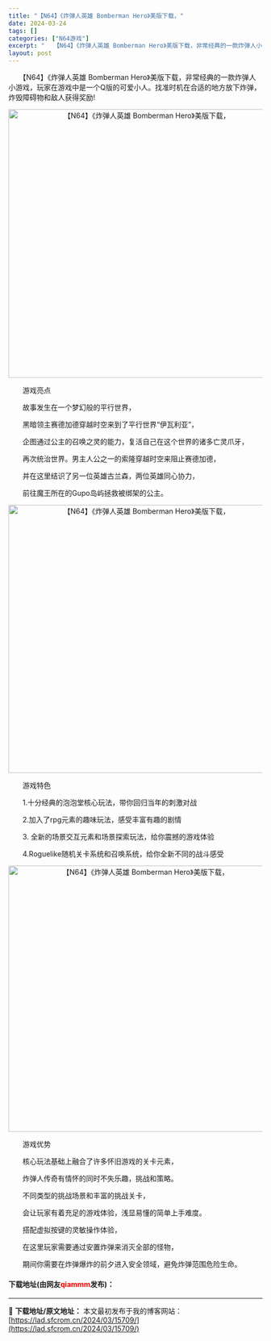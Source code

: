 ```yaml
---
title: "【N64】《炸弹人英雄 Bomberman Hero》美版下载，"
date: 2024-03-24
tags: []
categories: ["N64游戏"]
excerpt: "　　【N64】《炸弹人英雄 Bomberman Hero》美版下载，非常经典的一款炸弹人小游戏，玩家在游戏中是一个Q版的可爱小人。找准时机在合适的地方放下炸弹，炸毁障碍物和敌人获得奖励! 　　游戏亮点 　　故事发生在一个梦幻般的平行世界， 　　黑暗领主赛德加德穿越时空来到了平行世界&ldquo;伊瓦&hellip;"
layout: post
---
```


 <p>　　【N64】《炸弹人英雄 Bomberman Hero》美版下载，非常经典的一款炸弹人小游戏，玩家在游戏中是一个Q版的可爱小人。找准时机在合适的地方放下炸弹，炸毁障碍物和敌人获得奖励!</p> <p align="center"><img align="" border="0" src="https://lad.sfcrom.cn/wp-content/uploads/2024/03/20240324_660038a686dc7.png" width="533" alt="【N64】《炸弹人英雄 Bomberman Hero》美版下载，" /></p> <p>　　游戏亮点</p> <p>　　故事发生在一个梦幻般的平行世界，</p> <p>　　黑暗领主赛德加德穿越时空来到了平行世界&ldquo;伊瓦利亚&rdquo;，</p> <p>　　企图通过公主的召唤之灵的能力，复活自己在这个世界的诸多亡灵爪牙，</p> <p>　　再次统治世界。男主人公之一的索隆穿越时空来阻止赛德加德，</p> <p>　　并在这里结识了另一位英雄古兰森，两位英雄同心协力，</p> <p>　　前往魔王所在的Gupo岛屿拯救被绑架的公主。</p> <p align="center"><img align="" border="0" src="https://lad.sfcrom.cn/wp-content/uploads/2024/03/20240324_660038a747643.png" width="532" alt="【N64】《炸弹人英雄 Bomberman Hero》美版下载，" /></p> <p>　　游戏特色</p> <p>　　1.十分经典的泡泡堂核心玩法，带你回归当年的刺激对战</p> <p>　　2.加入了rpg元素的趣味玩法，感受丰富有趣的剧情</p> <p>　　3. 全新的场景交互元素和场景探索玩法，给你震撼的游戏体验</p> <p>　　4.Roguelike随机关卡系统和召唤系统，给你全新不同的战斗感受</p> <p align="center"><img align="" border="0" src="https://lad.sfcrom.cn/wp-content/uploads/2024/03/20240324_660038a7df7c3.png" width="528" alt="【N64】《炸弹人英雄 Bomberman Hero》美版下载，" /></p> <p>　　游戏优势</p> <p>　　核心玩法基础上融合了许多怀旧游戏的关卡元素，</p> <p>　　炸弹人传奇有情怀的同时不失乐趣，挑战和策略。</p> <p>　　不同类型的挑战场景和丰富的挑战关卡，</p> <p>　　会让玩家有着充足的游戏体验，浅显易懂的简单上手难度。</p> <p>　　搭配虚拟按键的灵敏操作体验，</p> <p>　　在这里玩家需要通过安置炸弹来消灭全部的怪物，</p> <p>　　期间你需要在炸弹爆炸的前夕进入安全领域，避免炸弹范围危险生命。</p> <p><h4>下载地址(由网友<font color="red">qiammm</font>发布)：</h4></p> 

---
📖 **下载地址/原文地址：** 本文最初发布于我的博客网站：[https://lad.sfcrom.cn/2024/03/15709/](https://lad.sfcrom.cn/2024/03/15709/)
